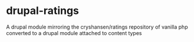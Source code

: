 # drupal-ratings
A drupal module mirroring the cryshansen/ratings repository of vanilla php converted to a drupal module attached to content types
